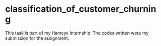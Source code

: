 # classification_of_customer_churning
This task is part of my Hamoye Internship. The codes written were my submission for the assignment.
